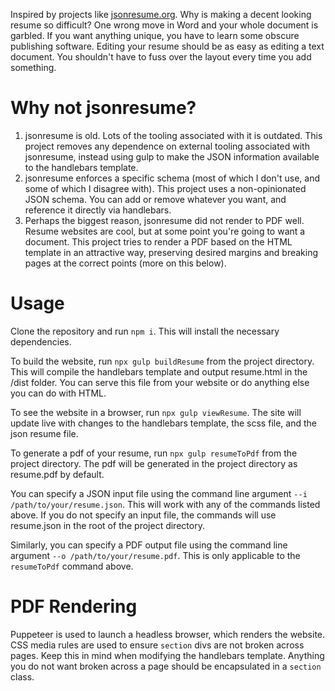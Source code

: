 Inspired by projects like [jsonresume.org](https://jsonresume.org). Why is making a decent looking resume so difficult? One wrong move in Word and your whole document is garbled. If you want anything unique, you have to learn some obscure publishing software. Editing your resume should be as easy as editing a text document. You shouldn't have to fuss over the layout every time you add something.

# Why not jsonresume?

1) jsonresume is old. Lots of the tooling associated with it is outdated. This project removes any dependence on external tooling associated with jsonresume, instead using gulp to make the JSON information available to the handlebars template.
2) jsonresume enforces a specific schema (most of which I don't use, and some of which I disagree with). This project uses a non-opinionated JSON schema. You can add or remove whatever you want, and reference it directly via handlebars.
3) Perhaps the biggest reason, jsonresume did not render to PDF well. Resume websites are cool, but at some point you're going to want a document. This project tries to render a PDF based on the HTML template in an attractive way, preserving desired margins and breaking pages at the correct points (more on this below).

# Usage

Clone the repository and run `npm i`. This will install the necessary dependencies.

To build the website, run `npx gulp buildResume` from the project directory. This will compile the handlebars template and output resume.html in the /dist folder. You can serve this file from your website or do anything else you can do with HTML.

To see the website in a browser, run `npx gulp viewResume`. The site will update live with changes to the handlebars template, the scss file, and the json resume file.

To generate a pdf of your resume, run `npx gulp resumeToPdf` from the project directory. The pdf will be generated in the project directory as resume.pdf by default.

You can specify a JSON input file using the command line argument `--i /path/to/your/resume.json`. This will work with any of the commands listed above. If you do not specify an input file, the commands will use resume.json in the root of the project directory.

Similarly, you can specify a PDF output file using the command line argument `--o /path/to/your/resume.pdf`. This is only applicable to the `resumeToPdf` command above.

# PDF Rendering

Puppeteer is used to launch a headless browser, which renders the website. CSS media rules are used to ensure `section` divs are not broken across pages. Keep this in mind when modifying the handlebars template. Anything you do not want broken across a page should be encapsulated in a `section` class.